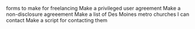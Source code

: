 forms to make for freelancing
  Make a privileged user agreement
  Make a non-disclosure agreeement
  Make a list of Des Moines metro churches I can contact
  Make a script for contacting them
